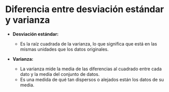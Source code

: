 # Diferencia entre desviación estándar y varianza

* **Desviación estándar:**
  * Es la raíz cuadrada de la varianza, lo que significa que está en las mismas unidades que los datos originales.

* **Varianza:**
  * La varianza mide la media de las diferencias al cuadrado entre cada dato y la media del conjunto de datos. 
  * Es una medida de qué tan dispersos o alejados están los datos de su media.